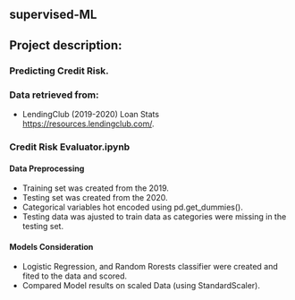 ## supervised-ML

## Project description:
### Predicting Credit Risk.

### Data retrieved from:
* LendingClub (2019-2020) Loan Stats https://resources.lendingclub.com/.

### Credit Risk Evaluator.ipynb

#### Data Preprocessing
* Training set was created from the 2019.
* Testing set was created from the 2020.
* Categorical variables hot encoded using pd.get_dummies().
* Testing data was ajusted to train data as categories were missing in the testing set.

#### Models Consideration
* Logistic Regression, and Random Rorests classifier were created and fited to the data and scored.
* Compared Model results on scaled Data (using StandardScaler). 

